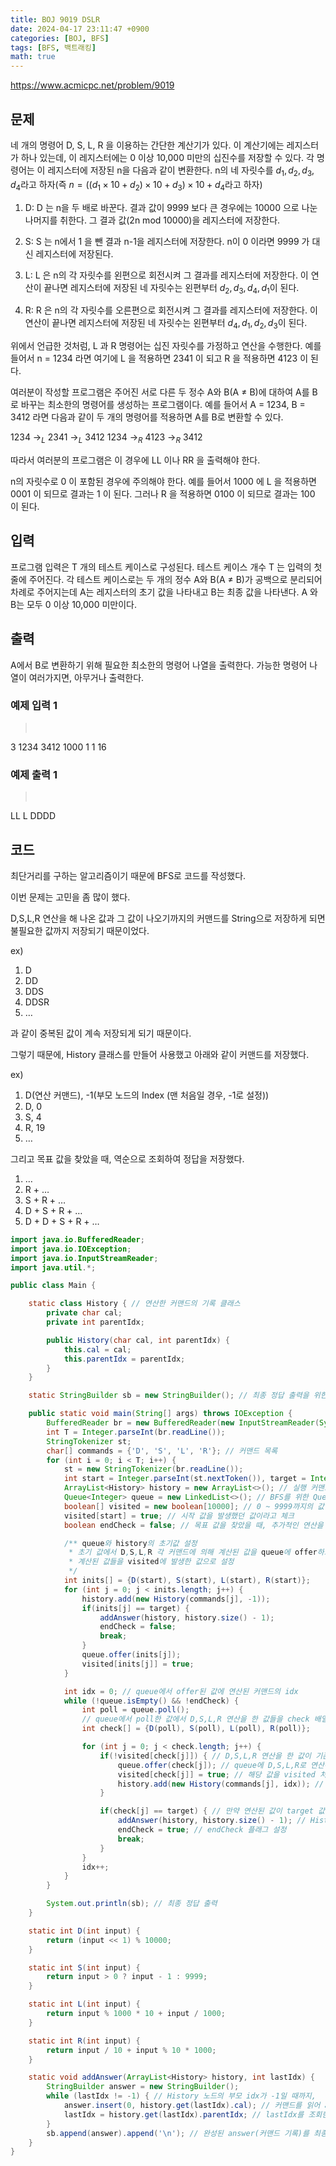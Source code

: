 ```yaml
---
title: BOJ 9019 DSLR
date: 2024-04-17 23:11:47 +0900
categories: [BOJ, BFS]
tags: [BFS, 백트래킹]
math: true
---
```


<https://www.acmicpc.net/problem/9019>

## 문제
네 개의 명령어 D, S, L, R 을 이용하는 간단한 계산기가 있다. 이 계산기에는 레지스터가 하나 있는데, 이 레지스터에는 0 이상 10,000 미만의 십진수를 저장할 수 있다. 각 명령어는 이 레지스터에 저장된 n을 다음과 같이 변환한다. n의 네 자릿수를 $d_1, d_2, d_3, d_4$라고 하자(즉 $n = ((d_1 × 10 + d_2) × 10 + d_3) × 10 + d_4$라고 하자)

1. D: D 는 n을 두 배로 바꾼다. 결과 값이 9999 보다 큰 경우에는 10000 으로 나눈 나머지를 취한다. 그 결과 값(2n mod 10000)을 레지스터에 저장한다.

2. S: S 는 n에서 1 을 뺀 결과 n-1을 레지스터에 저장한다. n이 0 이라면 9999 가 대신 레지스터에 저장된다.

3. L: L 은 n의 각 자릿수를 왼편으로 회전시켜 그 결과를 레지스터에 저장한다. 이 연산이 끝나면 레지스터에 저장된 네 자릿수는 왼편부터 $d_2, d_3, d_4, d_1$이 된다.

4. R: R 은 n의 각 자릿수를 오른편으로 회전시켜 그 결과를 레지스터에 저장한다. 이 연산이 끝나면 레지스터에 저장된 네 자릿수는 왼편부터 $d_4, d_1, d_2, d_3$이 된다.

위에서 언급한 것처럼, L 과 R 명령어는 십진 자릿수를 가정하고 연산을 수행한다. 예를 들어서 n = 1234 라면 여기에 L 을 적용하면 2341 이 되고 R 을 적용하면 4123 이 된다.

여러분이 작성할 프로그램은 주어진 서로 다른 두 정수 A와 B(A ≠ B)에 대하여 A를 B로 바꾸는 최소한의 명령어를 생성하는 프로그램이다. 예를 들어서 A = 1234, B = 3412 라면 다음과 같이 두 개의 명령어를 적용하면 A를 B로 변환할 수 있다.

1234 →$_L$ 2341 →$_L$ 3412
1234 →$_R$ 4123 →$_R$ 3412

따라서 여러분의 프로그램은 이 경우에 LL 이나 RR 을 출력해야 한다.

n의 자릿수로 0 이 포함된 경우에 주의해야 한다. 예를 들어서 1000 에 L 을 적용하면 0001 이 되므로 결과는 1 이 된다. 그러나 R 을 적용하면 0100 이 되므로 결과는 100 이 된다.

## 입력
프로그램 입력은 T 개의 테스트 케이스로 구성된다. 테스트 케이스 개수 T 는 입력의 첫 줄에 주어진다. 각 테스트 케이스로는 두 개의 정수 A와 B(A ≠ B)가 공백으로 분리되어 차례로 주어지는데 A는 레지스터의 초기 값을 나타내고 B는 최종 값을 나타낸다. A 와 B는 모두 0 이상 10,000 미만이다.

## 출력
A에서 B로 변환하기 위해 필요한 최소한의 명령어 나열을 출력한다. 가능한 명령어 나열이 여러가지면, 아무거나 출력한다.

### 예제 입력 1
> <pre>
3
1234 3412
1000 1
1 16
> </pre>

### 예제 출력 1
> <pre>
LL
L
DDDD
> </pre>

## 코드

최단거리를 구하는 알고리즘이기 때문에 BFS로 코드를 작성했다.

이번 문제는 고민을 좀 많이 했다.

D,S,L,R 연산을 해 나온 값과 그 값이 나오기까지의 커맨드를 String으로 저장하게 되면 불필요한 값까지 저장되기 때문이었다.

ex)
1. D
2. DD
3. DDS
4. DDSR
5. …

과 같이 중복된 값이 계속 저장되게 되기 때문이다.

그렇기 때문에, History 클래스를 만들어 사용했고 아래와 같이 커맨드를 저장했다.

ex)
1. D(연산 커맨드), -1(부모 노드의 Index (맨 처음일 경우, -1로 설정))
2. D, 0
3. S, 4
4. R, 19
5. …

그리고 목표 값을 찾았을 때, 역순으로 조회하여 정답을 저장했다.
1. …
2. R + …
3. S + R + …
4. D + S + R + …
5. D + D + S + R + …

```java
import java.io.BufferedReader;
import java.io.IOException;
import java.io.InputStreamReader;
import java.util.*;

public class Main {

    static class History { // 연산한 커맨드의 기록 클래스
        private char cal;
        private int parentIdx;

        public History(char cal, int parentIdx) {
            this.cal = cal;
            this.parentIdx = parentIdx;
        }
    }

    static StringBuilder sb = new StringBuilder(); // 최종 정답 출력을 위한 StringBuilder

    public static void main(String[] args) throws IOException {
        BufferedReader br = new BufferedReader(new InputStreamReader(System.in));
        int T = Integer.parseInt(br.readLine());
        StringTokenizer st;
        char[] commands = {'D', 'S', 'L', 'R'}; // 커맨드 목록
        for (int i = 0; i < T; i++) {
            st = new StringTokenizer(br.readLine());
            int start = Integer.parseInt(st.nextToken()), target = Integer.parseInt(st.nextToken()); // 시작 값과 목표 값
            ArrayList<History> history = new ArrayList<>(); // 실행 커맨드를 기억하기 위한 ArrayList
            Queue<Integer> queue = new LinkedList<>(); // BFS를 위한 Queue
            boolean[] visited = new boolean[10000]; // 0 ~ 9999까지의 값 중 이전의 계산으로 인해 한번 발생했던 값을 기억하기 위한 배열
            visited[start] = true; // 시작 값을 발생했던 값이라고 체크
            boolean endCheck = false; // 목표 값을 찾았을 때, 추가적인 연산을 그만두게 하기 위한 플래그

            /** queue와 history의 초기값 설정
             * 초기 값에서 D,S,L,R 각 커맨드에 의해 계산된 값을 queue에 offer하고 실행한 커맨드를 history에 저장
             * 계산된 값들을 visited에 발생한 값으로 설정
             */
            int inits[] = {D(start), S(start), L(start), R(start)};
            for (int j = 0; j < inits.length; j++) {
                history.add(new History(commands[j], -1));
                if(inits[j] == target) {
                    addAnswer(history, history.size() - 1);
                    endCheck = false;
                    break;
                }
                queue.offer(inits[j]);
                visited[inits[j]] = true;
            }

            int idx = 0; // queue에서 offer된 값에 연산된 커맨드의 idx
            while (!queue.isEmpty() && !endCheck) {
                int poll = queue.poll();
                // queue에서 poll한 값에서 D,S,L,R 연산을 한 값들을 check 배열에 저장
                int check[] = {D(poll), S(poll), L(poll), R(poll)};

                for (int j = 0; j < check.length; j++) {
                    if(!visited[check[j]]) { // D,S,L,R 연산을 한 값이 기존에 발생했던 값이 아닐 경우,
                        queue.offer(check[j]); // queue에 D,S,L,R로 연산된 값을 offer하고,
                        visited[check[j]] = true; // 해당 값을 visited 처리
                        history.add(new History(commands[j], idx)); // 해당 커맨드를 History에 저장
                    }

                    if(check[j] == target) { // 만약 연산된 값이 target 값과 동일할 경우,
                        addAnswer(history, history.size() - 1); // History를 이용해 지금까지 실행된 연산 기록을 정답에 추가
                        endCheck = true; // endCheck 플래그 설정
                        break;
                    }
                }
                idx++;
            }
        }

        System.out.println(sb); // 최종 정답 출력
    }

    static int D(int input) {
        return (input << 1) % 10000;
    }

    static int S(int input) {
        return input > 0 ? input - 1 : 9999;
    }

    static int L(int input) {
        return input % 1000 * 10 + input / 1000;
    }

    static int R(int input) {
        return input / 10 + input % 10 * 1000;
    }

    static void addAnswer(ArrayList<History> history, int lastIdx) {
        StringBuilder answer = new StringBuilder(); 
        while (lastIdx != -1) { // History 노드의 부모 idx가 -1일 때까지,
            answer.insert(0, history.get(lastIdx).cal); // 커맨드를 읽어 answer 첫 번째 칸에 저장
            lastIdx = history.get(lastIdx).parentIdx; // lastIdx를 조회한 History 노드의 부모 idx로 초기화
        }
        sb.append(answer).append('\n'); // 완성된 answer(커맨드 기록)를 최종 정답 sb에 추가
    }
}
```
